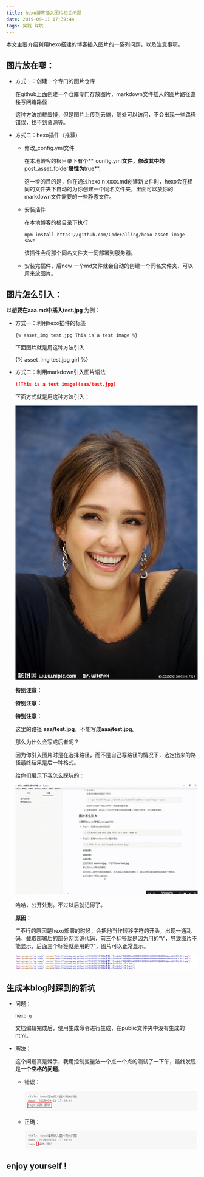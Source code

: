 ```yaml
---
title: hexo博客插入图片相关问题
date: 2019-09-11 17:39:44
tags: 实践 踩坑
---
```


本文主要介绍利用hexo搭建的博客插入图片的一系列问题，以及注意事项。

<!--more-->

## 图片放在哪：

- 方式一：创建一个专门的图片仓库

  在github上面创建一个仓库专门存放图片，markdown文件插入的图片路径直接写网络路径

  这种方法加载缓慢，但是图片上传到云端，随处可以访问，不会出现一些路径错误，找不到资源等。

- 方式二：hexo插件（推荐）

  - 修改_config.yml文件

    在本地博客的根目录下有个**_config.yml**文件，修改其中的**post_asset_folder**属性为**true**.

    这一步的目的是，你在通过hexo n xxxx.md创建新文件时，hexo会在相同的文件夹下自动的为你创建一个同名文件夹，里面可以放你的markdown文件需要的一些静态文件。

  - 安装插件

    在本地博客的根目录下执行

    ```git bash
    npm install https://github.com/CodeFalling/hexo-asset-image --save  
    ```

    该插件会将那个同名文件夹一同部署到服务器。

  - 安装完插件，后new 一个md文件就会自动的创建一个同名文件夹，可以用来放图片。

## 图片怎么引入：

以**想要在aaa.md中插入test.jpg** 为例：

- 方式一：利用hexo插件的标签

  ```
  {% asset_img test.jpg This is a test image %}
  ```

  下面图片就是用这种方法引入：

  {% asset_img test.jpg girl %}

- 方式二：利用markdown引入图片语法

  ```md
  ![This is a test image](aaa/test.jpg)
  ```

  下面方式就是用这种方法引入：

  ![girl](hexo博客插入图片相关问题/test.jpg)

  **特别注意：**

  **特别注意：**

  **特别注意：**

  这里的路径  **aaa/test.jpg**，不能写成**aaa\test.jpg**。

  那么为什么会写成后者呢？

  因为你引入图片时是在选择路径，而不是自己写路径的情况下，选定出来的路径最终结果是后一种格式。

  给你们展示下我怎么踩坑的：

  ![](hexo博客插入图片相关问题/错误示范.gif)

  哈哈，公开处刑。不过以后就记得了。

  **原因：**

  “\"不行的原因是hexo部署的时候，会把他当作转移字符的开头，出现一通乱码，截取部署后的部分网页源代码，前三个标签就是因为用的”\“，导致图片不能显示，后面三个标签就是用的”/“，图片可以正常显示。

  ![](hexo博客插入图片相关问题/网页源码.png)

## 生成本blog时踩到的新坑

* 问题：

  ```git
  hexo g
  ```

  文档编辑完成后，使用生成命令进行生成，在public文件夹中没有生成的html。

* 解决：

  这个问题真是棘手，我用控制变量法一个点一个点的测试了一下午，最终发现是**一个空格的问题**。

  * 错误：

    ![](hexo博客插入图片相关问题/上传失败_wrong.png)

  * 正确：

    ![](hexo博客插入图片相关问题/上传失败_right.png)





## enjoy yourself !